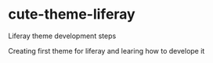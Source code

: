 # cute-theme-liferay
Liferay theme development steps

Creating first theme for liferay and learing how to develope it
